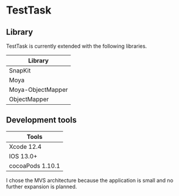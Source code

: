 # TestTask

## Library

TestTask is currently extended with the following libraries.

| Library |
| ------ |
| SnapKit |
| Moya |
| Moya-ObjectMapper |
| ObjectMapper |

## Development tools

| Tools |
| ------ |
| Xcode 12.4 |
| IOS 13.0+ |
| cocoaPods 1.10.1 |

I chose the MVS architecture because the application is small and no further expansion is planned.
